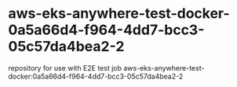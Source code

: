 # aws-eks-anywhere-test-docker-0a5a66d4-f964-4dd7-bcc3-05c57da4bea2-2
repository for use with E2E test job aws-eks-anywhere-test-docker:0a5a66d4-f964-4dd7-bcc3-05c57da4bea2-2
